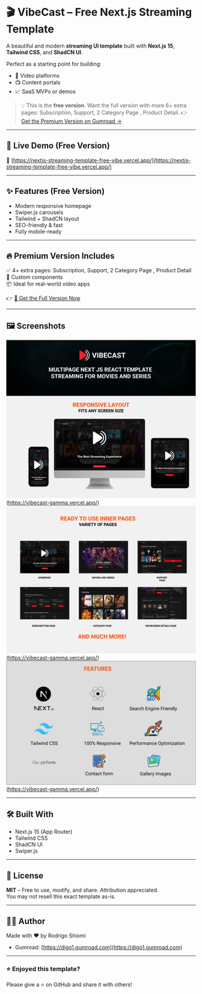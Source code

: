 # 🎬 VibeCast – Free Next.js Streaming Template

A beautiful and modern **streaming UI template** built with **Next.js 15**, **Tailwind CSS**, and **ShadCN UI**.

Perfect as a starting point for building:
- 🎥 Video platforms
- 📺 Content portals
- 📈 SaaS MVPs or demos

> 💡 This is the **free version**. Want the full version with more 6+ extra pages: Subscription, Support, 2 Category Page , Product Detail. 
> 👉 [Get the Premium Version on Gumroad →](https://digo1.gumroad.com/l/vibecast-next-js-streaming-template)

---

## 🚀 Live Demo (Free Version)

🔗 [https://nextjs-streaming-template-free-vibe.vercel.app/](https://nextjs-streaming-template-free-vibe.vercel.app/)  


---

## ✨ Features (Free Version)

- Modern responsive homepage
- Swiper.js carousels
- Tailwind + ShadCN layout
- SEO-friendly & fast
- Fully mobile-ready

---

## 🔥 Premium Version Includes

✅ 4+ extra pages: Subscription, Support, 2 Category Page , Product Detail  
🧩 Custom components   
📦 Ideal for real-world video apps

👉 [🎁 Get the Full Version Now](https://gum.co/u/w2adazor)

---

## 🖼️ Screenshots
![Preview](./VIBECAST-promo-cover.png)(https://vibecast-gamma.vercel.app/)
![Preview](./Frame1.png)(https://vibecast-gamma.vercel.app/)
![Preview](./Frame2.png)(https://vibecast-gamma.vercel.app/)

---

## 🛠️ Built With

- Next.js 15 (App Router)
- Tailwind CSS
- ShadCN UI
- Swiper.js

---

## 📄 License

**MIT** – Free to use, modify, and share. Attribution appreciated.  
You may not resell this exact template as-is.

---

## 🙋‍♂️ Author

Made with ❤️ by Rodrigo Shiomi   
- Gumroad: [https://digo1.gumroad.com](https://digo1.gumroad.com)

---

### ⭐️ Enjoyed this template?

Please give a ⭐️ on GitHub and share it with others!

